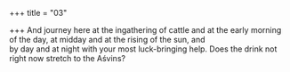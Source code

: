 +++
title = "03"

+++
And journey here at the ingathering of cattle and at the early morning of  the day, at midday and at the rising of the sun, and  
by day and at night with your most luck-bringing help. Does the drink  not right now stretch to the Aśvins?  